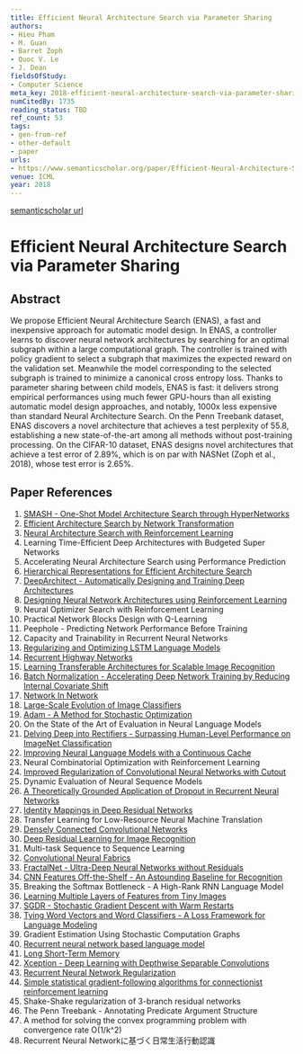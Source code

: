 ```yaml
---
title: Efficient Neural Architecture Search via Parameter Sharing
authors:
- Hieu Pham
- M. Guan
- Barret Zoph
- Quoc V. Le
- J. Dean
fieldsOfStudy:
- Computer Science
meta_key: 2018-efficient-neural-architecture-search-via-parameter-sharing
numCitedBy: 1735
reading_status: TBD
ref_count: 53
tags:
- gen-from-ref
- other-default
- paper
urls:
- https://www.semanticscholar.org/paper/Efficient-Neural-Architecture-Search-via-Parameter-Pham-Guan/fe9b8aac9fa3bfd9724db5a881a578e471e612d7?sort=total-citations
venue: ICML
year: 2018
---
```


[semanticscholar url](https://www.semanticscholar.org/paper/Efficient-Neural-Architecture-Search-via-Parameter-Pham-Guan/fe9b8aac9fa3bfd9724db5a881a578e471e612d7?sort=total-citations)

# Efficient Neural Architecture Search via Parameter Sharing

## Abstract

We propose Efficient Neural Architecture Search (ENAS), a fast and inexpensive approach for automatic model design. In ENAS, a controller learns to discover neural network architectures by searching for an optimal subgraph within a large computational graph. The controller is trained with policy gradient to select a subgraph that maximizes the expected reward on the validation set. Meanwhile the model corresponding to the selected subgraph is trained to minimize a canonical cross entropy loss. Thanks to parameter sharing between child models, ENAS is fast: it delivers strong empirical performances using much fewer GPU-hours than all existing automatic model design approaches, and notably, 1000x less expensive than standard Neural Architecture Search. On the Penn Treebank dataset, ENAS discovers a novel architecture that achieves a test perplexity of 55.8, establishing a new state-of-the-art among all methods without post-training processing. On the CIFAR-10 dataset, ENAS designs novel architectures that achieve a test error of 2.89%, which is on par with NASNet (Zoph et al., 2018), whose test error is 2.65%.

## Paper References

1. [SMASH - One-Shot Model Architecture Search through HyperNetworks](2018-smash-one-shot-model-architecture-search-through-hypernetworks.md)
2. [Efficient Architecture Search by Network Transformation](2018-efficient-architecture-search-by-network-transformation.md)
3. [Neural Architecture Search with Reinforcement Learning](2017-neural-architecture-search-with-reinforcement-learning.md)
4. Learning Time-Efficient Deep Architectures with Budgeted Super Networks
5. Accelerating Neural Architecture Search using Performance Prediction
6. [Hierarchical Representations for Efficient Architecture Search](2018-hierarchical-representations-for-efficient-architecture-search.md)
7. [DeepArchitect - Automatically Designing and Training Deep Architectures](2017-deeparchitect-automatically-designing-and-training-deep-architectures.md)
8. [Designing Neural Network Architectures using Reinforcement Learning](2017-designing-neural-network-architectures-using-reinforcement-learning.md)
9. Neural Optimizer Search with Reinforcement Learning
10. Practical Network Blocks Design with Q-Learning
11. Peephole - Predicting Network Performance Before Training
12. Capacity and Trainability in Recurrent Neural Networks
13. [Regularizing and Optimizing LSTM Language Models](2018-regularizing-and-optimizing-lstm-language-models.md)
14. [Recurrent Highway Networks](2017-recurrent-highway-networks.md)
15. [Learning Transferable Architectures for Scalable Image Recognition](2018-learning-transferable-architectures-for-scalable-image-recognition.md)
16. [Batch Normalization - Accelerating Deep Network Training by Reducing Internal Covariate Shift](2015-batch-normalization-accelerating-deep-network-training-by-reducing-internal-covariate-shift.md)
17. [Network In Network](2014-network-in-network.md)
18. [Large-Scale Evolution of Image Classifiers](2017-large-scale-evolution-of-image-classifiers.md)
19. [Adam - A Method for Stochastic Optimization](2015-adam-a-method-for-stochastic-optimization.md)
20. On the State of the Art of Evaluation in Neural Language Models
21. [Delving Deep into Rectifiers - Surpassing Human-Level Performance on ImageNet Classification](2015-delving-deep-into-rectifiers-surpassing-human-level-performance-on-imagenet-classification.md)
22. [Improving Neural Language Models with a Continuous Cache](2017-improving-neural-language-models-with-a-continuous-cache.md)
23. Neural Combinatorial Optimization with Reinforcement Learning
24. [Improved Regularization of Convolutional Neural Networks with Cutout](2017-improved-regularization-of-convolutional-neural-networks-with-cutout.md)
25. Dynamic Evaluation of Neural Sequence Models
26. [A Theoretically Grounded Application of Dropout in Recurrent Neural Networks](2016-a-theoretically-grounded-application-of-dropout-in-recurrent-neural-networks.md)
27. [Identity Mappings in Deep Residual Networks](2016-identity-mappings-in-deep-residual-networks.md)
28. Transfer Learning for Low-Resource Neural Machine Translation
29. [Densely Connected Convolutional Networks](2017-densely-connected-convolutional-networks.md)
30. [Deep Residual Learning for Image Recognition](2016-deep-residual-learning-for-image-recognition.md)
31. Multi-task Sequence to Sequence Learning
32. [Convolutional Neural Fabrics](2016-convolutional-neural-fabrics.md)
33. [FractalNet - Ultra-Deep Neural Networks without Residuals](2017-fractalnet-ultra-deep-neural-networks-without-residuals.md)
34. [CNN Features Off-the-Shelf - An Astounding Baseline for Recognition](2014-cnn-features-off-the-shelf-an-astounding-baseline-for-recognition.md)
35. Breaking the Softmax Bottleneck - A High-Rank RNN Language Model
36. [Learning Multiple Layers of Features from Tiny Images](2009-learning-multiple-layers-of-features-from-tiny-images.md)
37. [SGDR - Stochastic Gradient Descent with Warm Restarts](2017-sgdr-stochastic-gradient-descent-with-warm-restarts.md)
38. [Tying Word Vectors and Word Classifiers - A Loss Framework for Language Modeling](2017-tying-word-vectors-and-word-classifiers-a-loss-framework-for-language-modeling.md)
39. Gradient Estimation Using Stochastic Computation Graphs
40. [Recurrent neural network based language model](2010-recurrent-neural-network-based-language-model.md)
41. [Long Short-Term Memory](1997-long-short-term-memory.md)
42. [Xception - Deep Learning with Depthwise Separable Convolutions](2017-xception-deep-learning-with-depthwise-separable-convolutions.md)
43. [Recurrent Neural Network Regularization](2014-recurrent-neural-network-regularization.md)
44. [Simple statistical gradient-following algorithms for connectionist reinforcement learning](2004-simple-statistical-gradient-following-algorithms-for-connectionist-reinforcement-learning.md)
45. Shake-Shake regularization of 3-branch residual networks
46. The Penn Treebank - Annotating Predicate Argument Structure
47. A method for solving the convex programming problem with convergence rate O(1/k^2)
48. Recurrent Neural Networkに基づく日常生活行動認識
